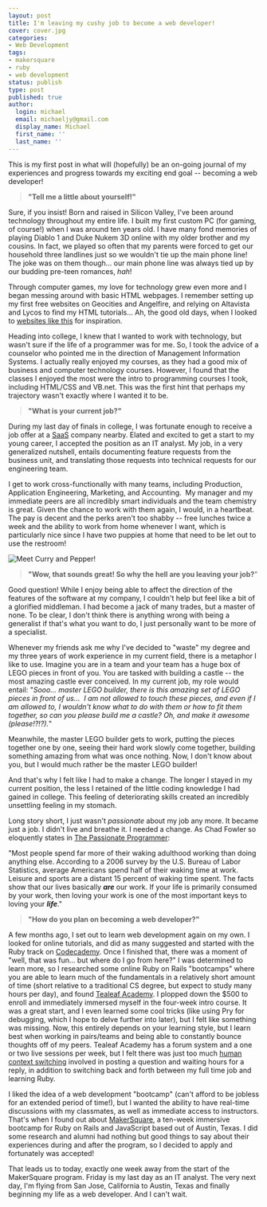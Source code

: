 ```yaml
---
layout: post
title: I'm leaving my cushy job to become a web developer!
cover: cover.jpg
categories:
- Web Development
tags:
- makersquare
- ruby
- web development
status: publish
type: post
published: true
author:
  login: michael
  email: michaeljy@gmail.com
  display_name: Michael
  first_name: ''
  last_name: ''
---
```

This is my first post in what will (hopefully) be an on-going journal of my experiences and progress towards my exciting end goal -- becoming a web developer!

> **"Tell me a little about yourself!"**

Sure, if you insist! Born and raised in Silicon Valley, I've been around
technology throughout my entire life. I built my first custom PC (for gaming,
of course!) when I was around ten years old. I have many fond memories of
playing Diablo 1 and Duke Nukem 3D online with my older brother and my
cousins. In fact, we played so often that my parents were forced to get our
household three landlines just so we wouldn't tie up the main phone line! The
joke was on them though... our main phone line was always tied up by our
budding pre-teen romances, _hah_!

Through computer games, my love for technology grew even more and I began
messing around with basic HTML webpages. I remember setting up my first free
websites on Geocities and Angelfire, and relying on Altavista and Lycos to
find my HTML tutorials... Ah, the good old days, when I looked to [websites
like this](http://www2.warnerbros.com/spacejam/movie/jam.htm) for inspiration.

Heading into college, I knew that I wanted to work with technology, but wasn't
sure if the life of a programmer was for me. So, I took the advice of a
counselor who pointed me in the direction of Management Information Systems. I
actually really enjoyed my courses, as they had a good mix of business and
computer technology courses. However, I found that the classes I enjoyed the
most were the intro to programming courses I took, including HTML/CSS and
VB.net. This was the first hint that perhaps my trajectory wasn't exactly
where I wanted it to be.

> **"What is your current job?"**

During my last day of finals in college, I was fortunate enough to receive a
job offer at a [SaaS](http://en.wikipedia.org/wiki/Software_as_a_service)
company nearby. Elated and excited to get a start to my young career, I
accepted the position as an IT analyst. My job, in a very generalized
nutshell, entails documenting feature requests from the business unit, and
translating those requests into technical requests for our engineering team.

I get to work cross-functionally with many teams, including Production,
Application Engineering, Marketing, and Accounting.  My manager and my
immediate peers are all incredibly smart individuals and the team chemistry is
great. Given the chance to work with them again, I would, in a heartbeat. The
pay is decent and the perks aren't too shabby -- free lunches twice a week and
the ability to work from home whenever I want, which is particularly nice
since I have two puppies at home that need to be let out to use the restroom!

![Meet Curry and Pepper!](http://immichaelyoung.com/wp-content/uploads/2014/01/curry_pepper-300x169.jpg)

> **"Wow, that sounds great! So why the hell are you leaving your job?**"

Good question! While I enjoy being able to affect the direction of the
features of the software at my company, I couldn't help but feel like a bit of
a glorified middleman. I had become a jack of many trades, but a master of
none. To be clear, I don't think there is anything wrong with being a
generalist if that's what you want to do, I just personally want to be more of
a specialist.

Whenever my friends ask me why I've decided to "waste" my degree and my three
years of work experience in my current field, there is a metaphor I like to
use. Imagine you are in a team and your team has a huge box of LEGO pieces in
front of you. You are tasked with building a castle -- the most amazing castle
ever conceived. In my current job, my role would entail: "_Sooo... master LEGO
builder, there is this amazing set of LEGO pieces in front of us...  I am not
allowed to touch these pieces, and even if I am allowed to, I wouldn't know
what to do with them or how to fit them together, so can you please build me a
castle? Oh, and make it awesome (please!?!?)._"

Meanwhile, the master LEGO builder gets to work, putting the pieces together
one by one, seeing their hard work slowly come together, building something
amazing from what was once nothing. Now, I don't know about you, but I would
much rather be the master LEGO builder!

And that's why I felt like I had to make a change. The longer I stayed in my
current position, the less I retained of the little coding knowledge I had
gained in college. This feeling of deteriorating skills created an incredibly
unsettling feeling in my stomach.

Long story short, I just wasn't _passionate_ about my job any more. It became
just a job. I didn't live and breathe it. I needed a change. As Chad Fowler so
eloquently states in [The Passionate Programmer](http://amzn.com/B00AYQNR5U):

"Most people spend far more of their waking adulthood working than doing
anything else. According to a 2006 survey by the U.S. Bureau of Labor
Statistics, average Americans spend half of their waking time at work. Leisure
and sports are a distant 15 percent of waking time spent. The facts show that
our lives basically **_are_** our work. If your life is primarily consumed by
your work, then loving your work is one of the most important keys to loving
your **_life_**."

> **"How do you plan on becoming a web developer?"**

A few months ago, I set out to learn web development again on my own. I looked
for online tutorials, and did as many suggested and started with the Ruby
track on [Codecademy](http://codecademy.com/). Once I finished that, there was
a moment of "well, that was fun... but where do I go from here?" I was
determined to learn more, so I researched some online Ruby on Rails
"bootcamps" where you are able to learn much of the fundamentals in a
relatively short amount of time (short relative to a traditional CS degree,
but expect to study many hours per day), and found [Tealeaf
Academy](https://www.gotealeaf.com/). I plopped down the $500 to enroll and
immediately immersed myself in the four-week intro course. It was a great
start, and I even learned some cool tricks (like using Pry for debugging,
which I hope to delve further into later), but I felt like something was
missing. Now, this entirely depends on your learning style, but I learn best
when working in pairs/teams and being able to constantly bounce thoughts off
of my peers. Tealeaf Academy has a forum system and a one or two live sessions
per week, but I felt there was just too much [human context
switching](http://en.wikipedia.org/wiki/Human_multitasking) involved in
posting a question and waiting hours for a reply, in addition to switching
back and forth between my full time job and learning Ruby.

I liked the idea of a web development "bootcamp" (can't afford to be jobless
for an extended period of time!), but I wanted the ability to have real-time
discussions with my classmates, as well as immediate access to instructors.
That's when I found out about [MakerSquare](http://www.themakersquare.com/), a
ten-week immersive bootcamp for Ruby on Rails and JavaScript based out of
Austin, Texas. I did some research and alumni had nothing but good things to
say about their experiences during and after the program, so I decided to
apply and fortunately was accepted!

That leads us to today, exactly one week away from the start of the
MakerSquare program. Friday is my last day as an IT analyst. The very next
day, I'm flying from San Jose, California to Austin, Texas and finally
beginning my life as a web developer. And I can't wait.

